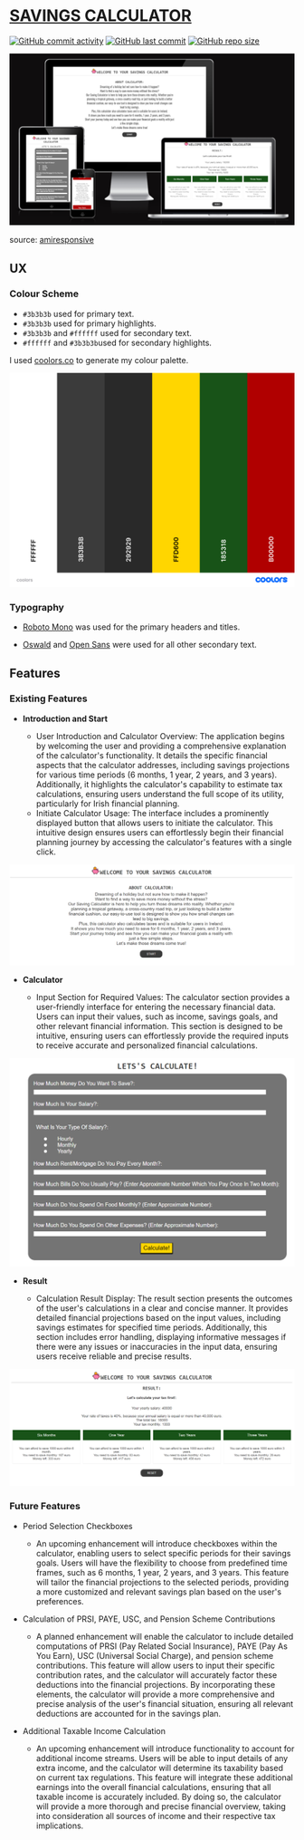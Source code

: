 # [SAVINGS CALCULATOR](https://dfedyachkina.github.io/savings-calculator)

[![GitHub commit activity](https://img.shields.io/github/commit-activity/t/dfedyachkina/savings-calculator)](https://github.com/dfedyachkina/savings-calculator/commits/main)
[![GitHub last commit](https://img.shields.io/github/last-commit/dfedyachkina/savings-calculator)](https://github.com/dfedyachkina/savings-calculator/commits/main)
[![GitHub repo size](https://img.shields.io/github/repo-size/dfedyachkina/savings-calculator)](https://github.com/dfedyachkina/savings-calculator)

![screenshot](documentation/mockup.png)

source: [amiresponsive](https://ui.dev/amiresponsive?url=https://dfedyachkina.github.io/savings-calculator)

## UX


### Colour Scheme

- `#3b3b3b` used for primary text.
- `#3b3b3b` used for primary highlights.
- `#3b3b3b` and `#ffffff` used for secondary text.
- `#ffffff` and `#3b3b3b`used for secondary highlights.


I used [coolors.co](https://coolors.co/e84610-009fe3-4a4a4f-445261-d63649-e6ecf0-000000) to generate my colour palette.

![screenshot](documentation/coolors.png)


### Typography

- [Roboto Mono](https://fonts.google.com/specimen/Roboto+Mono) was used for the primary headers and titles.

- [Oswald](https://fonts.google.com/specimen/Oswald) and [Open Sans](https://fonts.google.com/specimen/Open+Sans) were used for all other secondary text.


## Features

### Existing Features

- **Introduction and Start**

    - User Introduction and Calculator Overview: The application begins by welcoming the user and providing a comprehensive explanation of the calculator's functionality. It details the specific financial aspects that the calculator addresses, including savings projections for various time periods (6 months, 1 year, 2 years, and 3 years). Additionally, it highlights the calculator's capability to estimate tax calculations, ensuring users understand the full scope of its utility, particularly for Irish financial planning.
    - Initiate Calculator Usage: The interface includes a prominently displayed button that allows users to initiate the calculator. This intuitive design ensures users can effortlessly begin their financial planning journey by accessing the calculator's features with a single click.

![screenshot](documentation/features/feature01.png)

- **Calculator**

    - Input Section for Required Values: The calculator section provides a user-friendly interface for entering the necessary financial data. Users can input their values, such as income, savings goals, and other relevant financial information. This section is designed to be intuitive, ensuring users can effortlessly provide the required inputs to receive accurate and personalized financial calculations.

![screenshot](documentation/features/feature02.png)

- **Result**

    - Calculation Result Display: The result section presents the outcomes of the user's calculations in a clear and concise manner. It provides detailed financial projections based on the input values, including savings estimates for specified time periods. Additionally, this section includes error handling, displaying informative messages if there were any issues or inaccuracies in the input data, ensuring users receive reliable and precise results.

![screenshot](documentation/features/feature03.png)

### Future Features

- Period Selection Checkboxes
    - An upcoming enhancement will introduce checkboxes within the calculator, enabling users to select specific periods for their savings goals. Users will have the flexibility to choose from predefined time frames, such as 6 months, 1 year, 2 years, and 3 years. This feature will tailor the financial projections to the selected periods, providing a more customized and relevant savings plan based on the user's preferences.

- Calculation of PRSI, PAYE, USC, and Pension Scheme Contributions
    - A planned enhancement will enable the calculator to include detailed computations of PRSI (Pay Related Social Insurance), PAYE (Pay As You Earn), USC (Universal Social Charge), and pension scheme contributions. This feature will allow users to input their specific contribution rates, and the calculator will accurately factor these deductions into the financial projections. By incorporating these elements, the calculator will provide a more comprehensive and precise analysis of the user's financial situation, ensuring all relevant deductions are accounted for in the savings plan.

- Additional Taxable Income Calculation
    - An upcoming enhancement will introduce functionality to account for additional income streams. Users will be able to input details of any extra income, and the calculator will determine its taxability based on current tax regulations. This feature will integrate these additional earnings into the overall financial calculations, ensuring that all taxable income is accurately included. By doing so, the calculator will provide a more thorough and precise financial overview, taking into consideration all sources of income and their respective tax implications.

